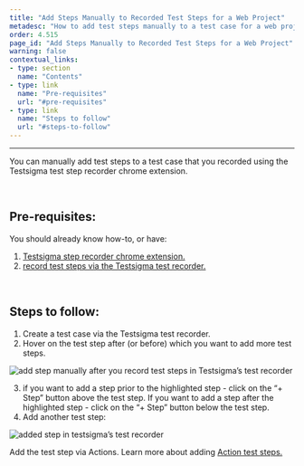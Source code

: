 ```yaml
---
title: "Add Steps Manually to Recorded Test Steps for a Web Project"
metadesc: "How to add test steps manually to a test case for a web project, recorded using Testsigma’s test recorder"
order: 4.515
page_id: "Add Steps Manually to Recorded Test Steps for a Web Project"
warning: false
contextual_links:
- type: section
  name: "Contents"
- type: link
  name: "Pre-requisites"
  url: "#pre-requisites"
- type: link
  name: "Steps to follow"
  url: "#steps-to-follow"
---
```


---

You can manually add test steps to a test case that you recorded using the Testsigma test step recorder chrome extension. 

&emsp;

## **Pre-requisites:**

You should already know how-to, or have:

 1. [Testsigma step recorder chrome extension.](https://testsigma.com/docs/test-step-recorder/install-chrome-extension/)
 2. [record test steps via the Testsigma test recorder.](https://testsigma.com/docs/test-cases/create-steps-recorder/web-apps/overview/)

&emsp;

## **Steps to follow:**

 1. Create a test case via the Testsigma test recorder. 
 2. Hover on the test step after (or before) which you want to add more test steps. 	

![add step manually after you record test steps in Testsigma’s test recorder](https://docs.testsigma.com/images/add-steps-manually/add-step-manually-recorded-test-steps-testsigma-recorder.png)

 3. if you want to add a step prior to the highlighted step - click on the “+ Step” button above the test step. If you want to add a step after the highlighted step - click on the “+ Step” button below the test step. 
 4. Add another test step:

![added step in testsigma’s test recorder](https://docs.testsigma.com/images/add-steps-manually/added-step-testsigma-recorder.png)

Add the test step via Actions.  Learn more about adding [Action test steps.](https://testsigma.com/docs/test-cases/step-types/natural-language/)



